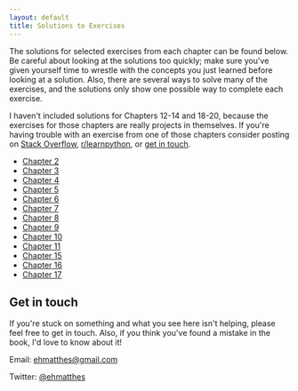 ```yaml
---
layout: default
title: Solutions to Exercises
---
```


The solutions for selected exercises from each chapter can be found below. Be careful about looking at the solutions too quickly; make sure you've given yourself time to wrestle with the concepts you just learned before looking at a solution. Also, there are several ways to solve many of the exercises, and the solutions only show one possible way to complete each exercise.

I haven't included solutions for Chapters 12-14 and 18-20, because the exercises for those chapters are really projects in themselves. If you're having trouble with an exercise from one of those chapters consider posting on [Stack Overflow](http://stackoverflow.com/), [r/learnpython](https://www.reddit.com/r/learnpython/), or [get in touch](#getintouch).

- [Chapter 2](chapter_2.html)
- [Chapter 3](chapter_3.html)
- [Chapter 4](chapter_4.html)
- [Chapter 5](chapter_5.html)
- [Chapter 6](chapter_6.html)
- [Chapter 7](chapter_7.html)
- [Chapter 8](chapter_8.html)
- [Chapter 9](chapter_9.html)
- [Chapter 10](chapter_10.html)
- [Chapter 11](chapter_11.html)
- [Chapter 15](chapter_15.html)
- [Chapter 16](chapter_16.html)
- [Chapter 17](chapter_17.html)

<a name="getintouch"></a>Get in touch
---

If you're stuck on something and what you see here isn't helping, please feel free to get in touch. Also, if you think you've found a mistake in the book, I'd love to know about it!

Email: [ehmatthes@gmail.com](mailto:ehmatthes@gmail.com)

Twitter: [@ehmatthes](http://twitter.com/ehmatthes/)